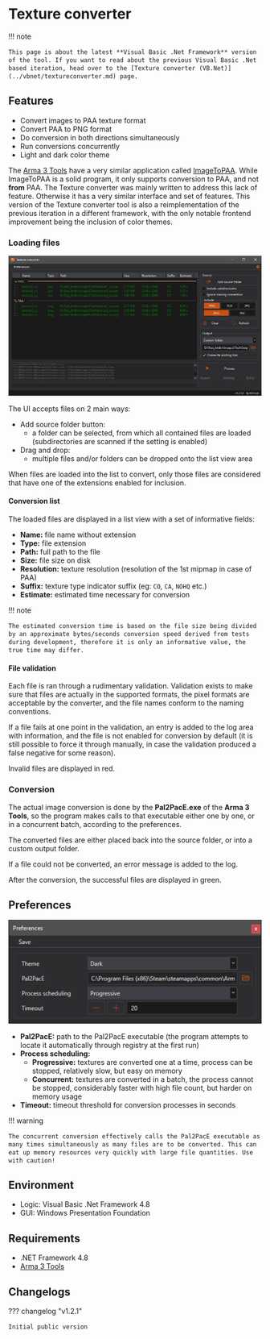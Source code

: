 # Texture converter

!!! note
	
	This page is about the latest **Visual Basic .Net Framework** version of the tool. If you want to read about the previous Visual Basic .Net based iteration, head over to the [Texture converter (VB.Net)](../vbnet/textureconverter.md) page.

## Features

* Convert images to PAA texture format
* Convert PAA to PNG format
* Do conversion in both directions simultaneously
* Run conversions concurrently
* Light and dark color theme

The [Arma 3 Tools](https://store.steampowered.com/app/233800/Arma_3_Tools/) have a very similar application called [ImageToPAA](https://community.bistudio.com/wiki/ImageToPAA). While ImageToPAA is a solid program, it only supports conversion to PAA, and not **from** PAA.
The Texture converter was mainly written to address this lack of feature. Otherwise it has a very similar interface and set of features. This version of the Texture converter tool is also a reimplementation of the previous iteration in a different framework, with the only notable frontend improvement being the inclusion of color themes.

### Loading files

![VB.Net Framework based texture converter GUI](img/image_5_1.png)

The UI accepts files on 2 main ways:

* Add source folder button:
	* a folder can be selected, from which all contained files are loaded (subdirectories are scanned if the setting is enabled)
* Drag and drop:
	* multiple files and/or folders can be dropped onto the list view area
	
When files are loaded into the list to convert, only those files are considered that have one of the extensions enabled for inclusion.

#### Conversion list

The loaded files are displayed in a list view with a set of informative fields:

* **Name:** file name without extension
* **Type:** file extension
* **Path:** full path to the file
* **Size:** file size on disk
* **Resolution:** texture resolution (resolution of the 1st mipmap in case of PAA)
* **Suffix:** texture type indicator suffix (eg: `CO`, `CA`, `NOHQ` etc.)
* **Estimate:** estimated time necessary for conversion

!!! note

	The estimated conversion time is based on the file size being divided by an approximate bytes/seconds conversion speed derived from tests during development, therefore it is only an informative value, the true time may differ.

#### File validation

Each file is ran through a rudimentary validation. Validation exists to make sure that files are actually in the supported formats, the pixel formats are acceptable by the converter, and the file names conform to the naming conventions.

If a file fails at one point in the validation, an entry is added to the log area with information, and the file is not enabled for conversion by default (it is still possible to force it through manually, in case the validation produced a false negative for some reason).

Invalid files are displayed in red.

### Conversion

The actual image conversion is done by the **Pal2PacE.exe** of the **Arma 3 Tools**, so the program makes calls to that executable either one by one, or in a concurrent batch, according to the preferences.

The converted files are either placed back into the source folder, or into a custom output folder.

If a file could not be converted, an error message is added to the log.

After the conversion, the successful files are displayed in green.

## Preferences

![Preferences window](img/image_5_2.png)

* **Pal2PacE:** path to the Pal2PacE executable (the program attempts to locate it automatically through registry at the first run)
* **Process scheduling:**
	* **Progressive:** textures are converted one at a time, process can be stopped, relatively slow, but easy on memory
	* **Concurrent:** textures are converted in a batch, the process cannot be stopped, considerably faster with high file count, but harder on memory usage
* **Timeout:** timeout threshold for conversion processes in seconds

!!! warning

	The concurrent conversion effectively calls the Pal2PacE executable as many times simultaneously as many files are to be converted. This can eat up memory resources very quickly with large file quantities. Use with caution!

## Environment

* Logic:  Visual Basic .Net Framework 4.8
* GUI:    Windows Presentation Foundation

## Requirements

* .NET Framework 4.8
* [Arma 3 Tools](https://store.steampowered.com/app/233800/Arma_3_Tools/)

## Changelogs

??? changelog "v1.2.1"

	Initial public version
	